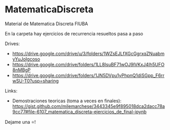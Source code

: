 # MatematicaDiscreta
Material de Matematica Discreta FIUBA

En la carpeta hay ejercicios de recurrencia resueltos pasa a paso

Drives:
* https://drive.google.com/drive/u/3/folders/1WZsEJLfXGcGgrxqZNuabmyYuJoIgcoso
* https://drive.google.com/drive/folders/1LL8IsuBF71wOJ9lVKxJ4lh5UFO8nMBgP
* https://drive.google.com/drive/folders/1JN5DVpu1yPhpnQ1diSGpp_F6rrwSU-T0?usp=sharing

Links:
* Demostraciones teoricas (toma a veces en finales): https://gist.github.com/milemarchese/3443345e9f895018dca2dacc78a9cc77#file-6107_matematica_discreta-ejercicios_de_final-ipynb 

Dejame una ⭐!
